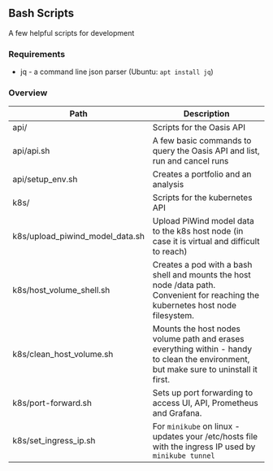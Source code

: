 ## Bash Scripts

A few helpful scripts for development

### Requirements

 - jq - a command line json parser (Ubuntu: `apt install jq`)

### Overview

| Path                            | Description                                                                                                                           |
|---------------------------------|---------------------------------------------------------------------------------------------------------------------------------------|
| api/                            | Scripts for the Oasis API                                                                                                             |
| api/api.sh                      | A few basic commands to query the Oasis API and list, run and cancel runs                                                             |
| api/setup_env.sh                | Creates a portfolio and an analysis                                                                                                   |
| k8s/                            | Scripts for the kubernetes API                                                                                                        |
| k8s/upload_piwind_model_data.sh | Upload PiWind model data to the k8s host node (in case it is virtual and difficult to reach)                                          |
| k8s/host_volume_shell.sh        | Creates a pod with a bash shell and mounts the host node /data path. Convenient for reaching the kubernetes host node filesystem.     |
| k8s/clean_host_volume.sh        | Mounts the host nodes volume path and erases everything within - handy to clean the environment, but make sure to uninstall it first. |
| k8s/port-forward.sh             | Sets up port forwarding to access UI, API, Prometheus and Grafana.                                                                    |
| k8s/set_ingress_ip.sh           | For `minikube` on linux - updates your /etc/hosts file with the ingress IP used by `minikube tunnel`                                  |

